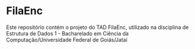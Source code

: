 # FilaEnc
Este repositório contém o projeto do TAD FilaEnc, utilizado na disciplina de Estrutura de Dados 1 - Bacharelado em Ciência da Computação/Universidade Federal de Goiás/Jataí 
